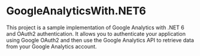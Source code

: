 # GoogleAnalyticsWith.NET6
This project is a sample implementation of Google Analytics with .NET 6 and OAuth2 authentication. It allows you to authenticate your application using Google OAuth2 and then use the Google Analytics API to retrieve data from your Google Analytics account.


